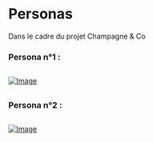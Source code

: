 # Personas
Dans le cadre du projet Champagne & Co

### Persona n°1 : 

##

[![Image](https://i.goopics.net/46jxga.png)](https://goopics.net/i/46jxga)

##

### Persona n°2 : 

##

[![Image](https://i.goopics.net/7927ln.png)](https://goopics.net/i/7927ln)
